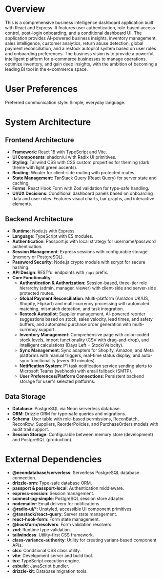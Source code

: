 # Overview

This is a comprehensive business intelligence dashboard application built with React and Express. It features user authentication, role-based access control, post-login onboarding, and a conditional dashboard UI. The application provides AI-powered business insights, inventory management, sales intelligence, customer analytics, return abuse detection, global payment reconciliation, and a restock autopilot system based on user roles and onboarding preferences. The business vision is to provide a powerful, intelligent platform for e-commerce businesses to manage operations, optimize inventory, and gain deep insights, with the ambition of becoming a leading BI tool in the e-commerce space.

# User Preferences

Preferred communication style: Simple, everyday language.

# System Architecture

## Frontend Architecture
- **Framework**: React 18 with TypeScript and Vite.
- **UI Components**: shadcn/ui with Radix UI primitives.
- **Styling**: Tailwind CSS with CSS custom properties for theming (dark theme with light green accents).
- **Routing**: Wouter for client-side routing with protected routes.
- **State Management**: TanStack Query (React Query) for server state and caching.
- **Forms**: React Hook Form with Zod validation for type-safe handling.
- **UI/UX Decisions**: Conditional dashboard panels based on onboarding data and user roles. Features visual charts, bar graphs, and interactive elements.

## Backend Architecture
- **Runtime**: Node.js with Express.
- **Language**: TypeScript with ES modules.
- **Authentication**: Passport.js with local strategy for username/password authentication.
- **Session Management**: Express sessions with configurable storage (memory or PostgreSQL).
- **Password Security**: Node.js crypto module with scrypt for secure hashing.
- **API Design**: RESTful endpoints with `/api` prefix.
- **Core Functionality**:
    - **Authentication & Authorization**: Session-based, three-tier role hierarchy (admin, manager, viewer) with client-side and server-side protected routes.
    - **Global Payment Reconciliation**: Multi-platform (Amazon UK/US, Shopify, Flipkart) and multi-currency processing with automated matching, mismatch detection, and task integration.
    - **Restock Autopilot**: Supplier management, AI-powered reorder suggestions based on stock, sales velocity, lead times, and safety buffers, and automated purchase order generation with multi-currency support.
    - **Inventory Management**: Comprehensive page with color-coded stock levels, import functionality (CSV with drag-and-drop), and intelligent calculations (Days Left = Stock/Velocity).
    - **Sync Management**: Sync adapters for Shopify, Amazon, and Meta platforms with manual triggers, real-time status display, and auto-sync functionality (every 30 minutes).
    - **Notification System**: P1 task notification service sending alerts to Microsoft Teams (webhook) with email fallback (SMTP).
    - **User Preferences/Platform Connections**: Persistent backend storage for user's selected platforms.

## Data Storage
- **Database**: PostgreSQL via Neon serverless database.
- **ORM**: Drizzle ORM for type-safe queries and migrations.
- **Schema**: User table with role-based permissions, ReconBatch, ReconRow, Suppliers, ReorderPolicies, and PurchaseOrders models with audit trail support.
- **Session Storage**: Configurable between memory store (development) and PostgreSQL (production).

# External Dependencies

- **@neondatabase/serverless**: Serverless PostgreSQL database connection.
- **drizzle-orm**: Type-safe database ORM.
- **passport & passport-local**: Authentication middleware.
- **express-session**: Session management.
- **connect-pg-simple**: PostgreSQL session store adapter.
- **nodemailer**: Email delivery for notifications.
- **@radix-ui/***: Unstyled, accessible UI component primitives.
- **@tanstack/react-query**: Server state management.
- **react-hook-form**: Form state management.
- **@hookform/resolvers**: Form validation resolvers.
- **zod**: Runtime type validation.
- **tailwindcss**: Utility-first CSS framework.
- **class-variance-authority**: Utility for creating variant-based component APIs.
- **clsx**: Conditional CSS class utility.
- **vite**: Development server and build tool.
- **tsx**: TypeScript execution engine.
- **esbuild**: JavaScript bundler.
- **drizzle-kit**: Database migration tools.